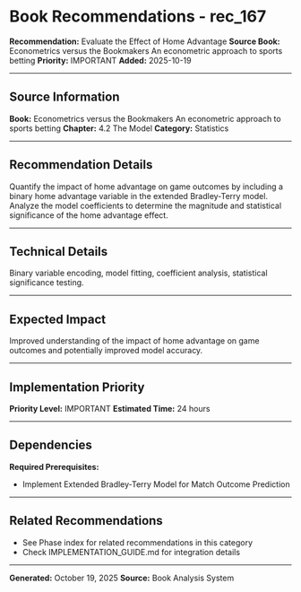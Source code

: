 # Book Recommendations - rec_167

**Recommendation:** Evaluate the Effect of Home Advantage
**Source Book:** Econometrics versus the Bookmakers An econometric approach to sports betting
**Priority:** IMPORTANT
**Added:** 2025-10-19

---

## Source Information

**Book:** Econometrics versus the Bookmakers An econometric approach to sports betting
**Chapter:** 4.2 The Model
**Category:** Statistics

---

## Recommendation Details

Quantify the impact of home advantage on game outcomes by including a binary home advantage variable in the extended Bradley-Terry model. Analyze the model coefficients to determine the magnitude and statistical significance of the home advantage effect.

---

## Technical Details

Binary variable encoding, model fitting, coefficient analysis, statistical significance testing.

---

## Expected Impact

Improved understanding of the impact of home advantage on game outcomes and potentially improved model accuracy.

---

## Implementation Priority

**Priority Level:** IMPORTANT
**Estimated Time:** 24 hours

---

## Dependencies

**Required Prerequisites:**

- Implement Extended Bradley-Terry Model for Match Outcome Prediction


---

## Related Recommendations

- See Phase index for related recommendations in this category
- Check IMPLEMENTATION_GUIDE.md for integration details

---

**Generated:** October 19, 2025
**Source:** Book Analysis System

